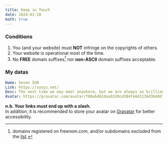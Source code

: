 ```yaml
---
title: Keep in Touch
date: 2024-01-28
math: true
---
```


### Conditions

1. You (and your website) must **NOT** infringe on the copyrights of others.
2. Your website is operational most of the time.
3. No **FREE** domain suffixes[^*] nor **non-ASCII** domain suffixes acceptable.

[^*]: domains registered on freenom.com, and/or subdomains excluded from the [list](https://publicsuffix.org/list/public_suffix_list.dat).

### My datas

```yaml
Name: Seven SUN
Link: https://sunyz.net/
Desc: The next time we may meet anywhere, but we are always as brilliant as a sea of stars.
Avatar: https://gravatar.com/avatar/f00abd61daa5520cd384fe0d1136d3b40df021ac87089061fe99b4a3f74dc9a2/
```

**n.b. Your links must end up with a slash.**  
In addition, it is recommended to store your avatar on [Gravatar](https://gravatar.com) for better accessibility.

